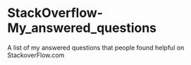 # StackOverflow-My_answered_questions
A list of my answered questions that people found helpful on StackoverFlow.com
